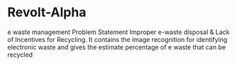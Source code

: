 # Revolt-Alpha
e waste management
Problem Statement Improper e-waste disposal & Lack of Incentives for Recycling.
It contains the image recognition for identifying electronic waste and gives the estimate percentage of e waste that can be recycled
